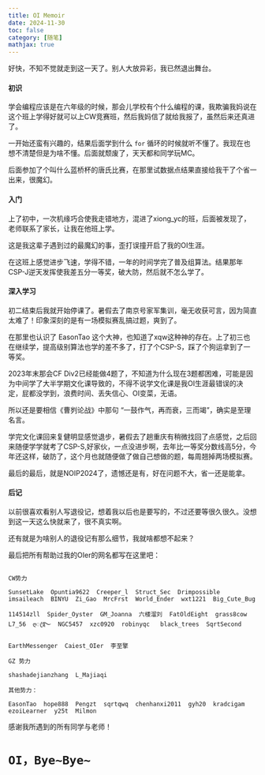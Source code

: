 ```yaml
---
title: OI Memoir
date: 2024-11-30
toc: false
category: [随笔]
mathjax: true
---
```


好快，不知不觉就走到这一天了。别人大放异彩，我已然退出舞台。

#### 初识

学会编程应该是在六年级的时候，那会儿学校有个什么编程的课，我欺骗我妈说在这个班上学得好就可以上CW竞赛班，然后我妈信了就给我报了，虽然后来还真进了。

一开始还蛮有兴趣的，结果后面学到什么 ```for``` 循环的时候就听不懂了。我现在也想不清楚但是为啥不懂。后面就颓废了，天天都和同学玩MC。

后面参加了个叫什么蓝桥杯的唐氏比赛，在那里试数据点结果直接给我干了个省一出来，很魔幻。

#### 入门

上了初中，一次机缘巧合使我走错地方，混进了xiong_yc的班，后面被发现了，老师联系了家长，让我在他班上学。

这是我这辈子遇到过的最魔幻的事，歪打误撞开启了我的OI生涯。

在这班上感觉进步飞速，学得不错，一年的时间学完了普及组算法。结果那年CSP-J逆天发挥使我差五分一等奖，破大防，然后就不怎么学了。

#### 深入学习

初二结束后我就开始停课了。暑假去了南京号家军集训，毫无收获可言，因为简直太难了！印象深刻的是有一场模拟赛乱搞过题，爽到了。

在那里也认识了 EasonTao 这个大神，也知道了xqw这种神的存在。上了初三也在继续学，提高级别算法也学的差不多了，打了个CSP-S，踩了个狗运拿到了一等奖。

2023年末那会CF Div2已经能做4题了，不知道为什么现在3题都困难，可能是因为中间学了大半学期文化课导致的，不得不说学文化课是我OI生涯最错误的决定，屁都没学到，浪费时间、丢失信心、OI变菜，无语。

所以还是要相信《曹刿论战》中那句 “一鼓作气，再而衰，三而竭”，确实是至理名言。

学完文化课回来复健明显感觉退步，暑假去了趟重庆有稍微找回了点感觉，之后回来随便学学就考了CSP-S,好家伙，一点没进步啊，去年比一等奖分数线高5分，今年还这样，破防了，这个月也就随便做了做自己想做的题，每周翘掉两场模拟赛。

最后的最后，就是NOIP2024了，遗憾还是有，好在问题不大，省一还是能拿。

#### 后记

以前很喜欢看别人写退役记，想着我以后也是要写的，不过还要等很久很久。没想到这一天这么快就来了，很不真实啊。

还有就是为啥别人的退役记有那么细节，我就啥都想不起来？

最后把所有帮助过我的OIer的网名都写在这里吧：

```

CW势力

SunsetLake  Opuntia9622  Creeper_l  Struct_Sec  Drimpossible  imsaileach  BINYU  Zi_Gao  MrcFrst  World_Ender  wxt1221  Big_Cute_Bug

114514zll  Spider_Oyster  GM_Joanna  六楼溜刘  FatOldEight  grass8cow  L7_56  ღꦿ࿐  NGC5457  xzc0920  robinyqc   black_trees  SqrtSecond

EarthMessenger  Caiest_OIer  李至擎

GZ 势力

shashadejianzhang  L_Majiaqi

其他势力：

EasonTao  hope888  Pengzt  sqrtqwq  chenhanxi2011  gyh20  kradcigam  ezoiLearner  y25t  Milmon   

```

感谢我所遇到的所有同学与老师！

# ```OI，Bye~Bye~```
